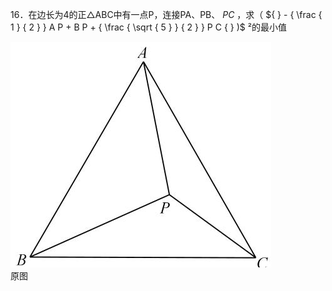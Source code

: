 16．在边长为4的正△ABC中有一点P，连接PA、PB、 $P C$ ，求（ ${ } - { \frac { 1 } { 2 } } A P + B P + { \frac { \sqrt { 5 } } { 2 } } P C { } )$ ²的最小值

![](<../../qs_image_DB/专题2-2_费马点与加权费马点详细总结（解析版）/09971386ae5a73106d58ce2bf2d2f175caf774558d363ec4ea49b71fe6aed117.jpg>)  
原图
